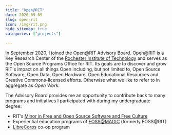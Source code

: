 ```yaml
---
title: "Open@RIT"
date: 2020-09-09
slug: open-rit
icon: /img/rit.png
hide_sitemap: true
categories: ["projects"]

---
```


In September 2020, I [joined][1] the Open@RIT Advisory Board.
[Open@RIT][2] is a Key Research Center of the [Rochester Institute of Technology][3] and serves as the Open Source Programs Office for RIT.
Its goals are to discover and grow RIT's impact on all things Open including, but not limited to, Open Source Software, Open Data, Open Hardware, Open Educational Resources and Creative Commons-licensed efforts.
Otherwise what we like to refer to in aggregate as _Open Work_.

The Advisory Board provides me an opportunity to contribute back to many programs and initiatives I participated with during my undergraduate degree:

* RIT’s [Minor in Free and Open Source Software and Free Culture][4]
* Experiential education programs of [FOSS@MAGIC][5] (formerly FOSS@RIT)
* [LibreCorps][6] co-op program


[1]: https://x.com/jflory7/status/1303783881582104577
[2]: https://www.rit.edu/research/open
[3]: https://www.rit.edu/
[4]: https://www.rit.edu/study/free-and-open-source-software-and-free-culture-minor
[5]: https://fossrit.github.io/about/
[6]: https://fossrit.github.io/librecorps/
